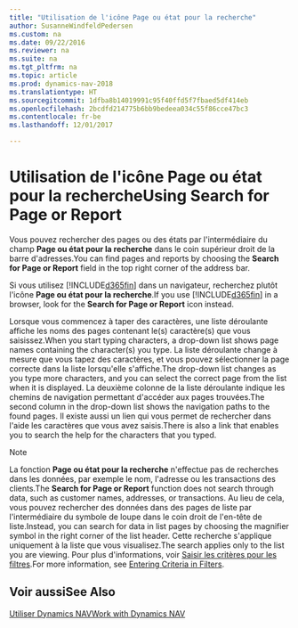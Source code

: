 ```yaml
---
title: "Utilisation de l'icône Page ou état pour la recherche"
author: SusanneWindfeldPedersen
ms.custom: na
ms.date: 09/22/2016
ms.reviewer: na
ms.suite: na
ms.tgt_pltfrm: na
ms.topic: article
ms.prod: dynamics-nav-2018
ms.translationtype: HT
ms.sourcegitcommit: 1dfba8b14019991c95f40ffd5f7fbaed5df414eb
ms.openlocfilehash: 2bcdfd214775b6bb9bedeea034c55f86cce47bc3
ms.contentlocale: fr-be
ms.lasthandoff: 12/01/2017

---
```


# <a name="using-search-for-page-or-report"></a><span data-ttu-id="bcb5d-102">Utilisation de l'icône Page ou état pour la recherche</span><span class="sxs-lookup"><span data-stu-id="bcb5d-102">Using Search for Page or Report</span></span>
<span data-ttu-id="bcb5d-103">Vous pouvez rechercher des pages ou des états par l'intermédiaire du champ **Page ou état pour la recherche** dans le coin supérieur droit de la barre d'adresses.</span><span class="sxs-lookup"><span data-stu-id="bcb5d-103">You can find pages and reports by choosing the **Search for Page or Report** field in the top right corner of the address bar.</span></span>

<span data-ttu-id="bcb5d-104">Si vous utilisez [!INCLUDE[d365fin](includes/d365fin_md.md)] dans un navigateur, recherchez plutôt l'icône **Page ou état pour la recherche**.</span><span class="sxs-lookup"><span data-stu-id="bcb5d-104">If you use [!INCLUDE[d365fin](includes/d365fin_md.md)] in a browser, look for the **Search for Page or Report** icon instead.</span></span>

<span data-ttu-id="bcb5d-105">Lorsque vous commencez à taper des caractères, une liste déroulante affiche les noms des pages contenant le(s) caractère(s) que vous saisissez.</span><span class="sxs-lookup"><span data-stu-id="bcb5d-105">When you start typing characters, a drop-down list shows page names containing the character(s) you type.</span></span> <span data-ttu-id="bcb5d-106">La liste déroulante change à mesure que vous tapez des caractères, et vous pouvez sélectionner la page correcte dans la liste lorsqu'elle s'affiche.</span><span class="sxs-lookup"><span data-stu-id="bcb5d-106">The drop-down list changes as you type more characters, and you can select the correct page from the list when it is displayed.</span></span> <span data-ttu-id="bcb5d-107">La deuxième colonne de la liste déroulante indique les chemins de navigation permettant d'accéder aux pages trouvées.</span><span class="sxs-lookup"><span data-stu-id="bcb5d-107">The second column in the drop-down list shows the navigation paths to the found pages.</span></span> <span data-ttu-id="bcb5d-108">Il existe aussi un lien qui vous permet de rechercher dans l'aide les caractères que vous avez saisis.</span><span class="sxs-lookup"><span data-stu-id="bcb5d-108">There is also a link that enables you to search the help for the characters that you typed.</span></span>

> [!NOTE]  
>   <span data-ttu-id="bcb5d-109">La fonction **Page ou état pour la recherche** n'effectue pas de recherches dans les données, par exemple le nom, l'adresse ou les transactions des clients.</span><span class="sxs-lookup"><span data-stu-id="bcb5d-109">The **Search for Page or Report** function does not search through data, such as customer names, addresses, or transactions.</span></span> <span data-ttu-id="bcb5d-110">Au lieu de cela, vous pouvez rechercher des données dans des pages de liste par l'intermédiaire du symbole de loupe dans le coin droit de l'en-tête de liste.</span><span class="sxs-lookup"><span data-stu-id="bcb5d-110">Instead, you can search for data in list pages by choosing the magnifier symbol in the right corner of the list header.</span></span> <span data-ttu-id="bcb5d-111">Cette recherche s'applique uniquement à la liste que vous visualisez.</span><span class="sxs-lookup"><span data-stu-id="bcb5d-111">The search applies only to the list you are viewing.</span></span> <span data-ttu-id="bcb5d-112">Pour plus d'informations, voir [Saisir les critères pour les filtres](ui-enter-criteria-filters.md).</span><span class="sxs-lookup"><span data-stu-id="bcb5d-112">For more information, see [Entering Criteria in Filters](ui-enter-criteria-filters.md).</span></span>  

## <a name="see-also"></a><span data-ttu-id="bcb5d-113">Voir aussi</span><span class="sxs-lookup"><span data-stu-id="bcb5d-113">See Also</span></span>
[<span data-ttu-id="bcb5d-114">Utiliser Dynamics NAV</span><span class="sxs-lookup"><span data-stu-id="bcb5d-114">Work with Dynamics NAV</span></span>](ui-work-product.md)

